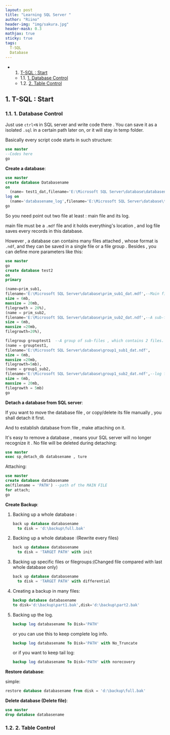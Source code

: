 ```yaml
---
layout: post
title: "Learning SQL Server "
author: "Riino"
header-img: "img/sakura.jpg"
header-mask: 0.3
mathjax: true
sticky: true
tags:
  T-SQL
  Database
---
```


* 1. [ T-SQL : Start](#T-SQL:Start)
	* 1.1. [1. Database Control](#DatabaseControl)
	* 1.2. [2. Table Control](#TableControl)


##  1. <a name='T-SQL:Start'></a> T-SQL : Start

###  1.1. <a name='DatabaseControl'></a>1. Database Control

Just use `ctrl+N` in SQL server and write code there . You can save it as a isolated `.sql` in a certain path later on,  or it will stay in temp folder.

Basically every script code starts in such structure:

```sql
use master
--Codes here
go
```

**Create a database**:

```sql
use master
create database Databasename
on
  (name= test1_dat,filename='E:\Microsoft SQL Server\database\databasename.mdf') --main file
log on
  (name='databasename_log',filename='E:\Microsoft SQL Server\database\test1log.ldf')--log file
go
```

So you need point out two file at least : main file and its log.

main file must be a `.mdf`  file and it holds everything's location , and log file saves every records in this database. 

However , a database can contains many files attached , whose format is `.ndf`, and they can be saved in a single file or a file group . Besides , you can define more parameters like this:

```sql
use master
go
create database test2
on 
primary

(name=prim_sub1,
filename='E:\Microsoft SQL Server\database\prim_sub1_dat.mdf',--Main file
size = 6mb,
maxsize = 20mb,
filegrowth = 20%),
(name = prim_sub2,
filename='E:\Microsoft SQL Server\database\prim_sub2_dat.ndf',--A sub-file
size = 6mb,
maxsize =20mb,
filegrowth=20%),

filegroup grouptest1  --A group of sub-files , which contains 2 files.
(name = grouptest1,
filename='E:\Microsoft SQL Server\database\group1_sub1_dat.ndf',
size = 6mb,
maxsize =20mb,
filegrowth=5mb),
(name = group1_sub2,
filename='E:\Microsoft SQL Server\database\group1_sub2_dat.ndf',--log file
size = 6mb,
maxsize = 20mb,
filegrowth = 5mb)
go

```

**Detach a database from SQL server**:

If you want to move the database file , or copy/delete its file manually , you shall detach it first. 

And to establish database from file , make attaching on it.

It's easy to remove a database , means your SQL server will no longer recognize it . No file will be deleted during detaching:

```sql
use master
exec sp_detach_db databsename , ture
```

Attaching:

```sql
use master
create database databasename
on(filename = 'PATH') --path of the MAIN FILE
for attach;
go
```

**Create Backup**:

1. Backing up a whole database :

   ```sql
   back up database databasename
     to disk = 'd:\backup\full.bak'
   ```

2. Backing up a whole database :(Rewrite every files)

   ```sql
   back up database databasename
     to disk = 'TARGET PATH' with init
   ```

3. Backing up specific files or filegroups:(Changed file compared with last whole database only)

   ```sql
   back up database databasename
     to disk = 'TARGET PATH' with differential
   ```

4. Creating a backup in many files:

   ```sql
   backup database databasename 
   to disk='d:\backup\part1.bak',disk='d:\backup\part2.bak'
   ```

5. Backing up the log.

   ```sql
   backup log databasename To Disk='PATH'
   ```

   or you can use this to keep complete log info.

   ```sql
   backup log databasename To Disk='PATH' with No_Truncate
   ```
   or if you want to keep tail log:

   ```sql
   backup log databasename To Disk='PATH' with norecovery
   ```

   

**Restore database**:

simple:

```sql
restore database databasename from disk = 'd:\backup\full.bak'
```

**Delete database (Delete file)**:

```sql
use master
drop database databasename
```

###  1.2. <a name='TableControl'></a>2. Table Control

